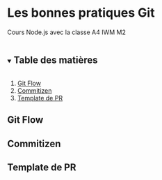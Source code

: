 # Les bonnes pratiques Git

Cours Node.js avec la classe A4 IWM M2

<!-- TABLE OF CONTENTS -->
<details open="open">
  <summary><h2 style="display: inline-block">Table des matières</h2></summary>
  <ol>
    <li>
      <a href="#git-flow">Git Flow</a>
    </li>
    <li>
      <a href="#commitizen">Commitizen</a>
    </li>
    <li>
      <a href="#template-de-pr">Template de PR</a>
    </li>
  </ol>
</details>

## Git Flow


## Commitizen


## Template de PR

